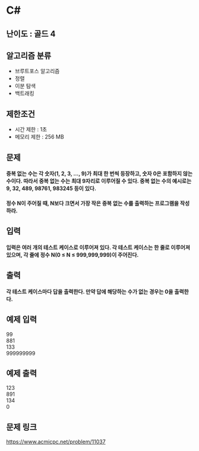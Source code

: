 # C#

## 난이도 : 골드 4

## 알고리즘 분류
  - 브루트포스 알고리즘
  - 정렬
  - 이분 탐색
  - 백트래킹

## 제한조건
  - 시간 제한 : 1초
  - 메모리 제한 : 256 MB

## 문제
#### 중복 없는 수는 각 숫자(1, 2, 3, ..., 9)가 최대 한 번씩 등장하고, 숫자 0은 포함하지 않는 수이다. 따라서 중복 없는 수는 최대 9자리로 이루어질 수 있다. 중복 없는 수의 예시로는 9, 32, 489, 98761, 983245 등이 있다.
#### 정수 N이 주어질 때, N보다 크면서 가장 작은 중복 없는 수를 출력하는 프로그램을 작성하라.

## 입력
#### 입력은 여러 개의 테스트 케이스로 이루어져 있다. 각 테스트 케이스는 한 줄로 이루어져 있으며, 각 줄에 정수 N(0 ≤ N ≤ 999,999,999)이 주어진다.

## 출력
#### 각 테스트 케이스마다 답을 출력한다. 만약 답에 해당하는 수가 없는 경우는 0을 출력한다.

## 예제 입력
99<br/>
881<br/>
133<br/>
999999999<br/>

## 예제 출력
123<br/>
891<br/>
134<br/>
0<br/>

## 문제 링크
https://www.acmicpc.net/problem/11037